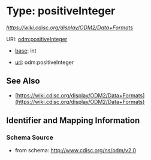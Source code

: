 # Type: positiveInteger




_https://wiki.cdisc.org/display/ODM2/Data+Formats_



URI: [odm:positiveInteger](http://www.cdisc.org/ns/odm/v2.0/positiveInteger)

* [base](https://w3id.org/linkml/base): int

* [uri](https://w3id.org/linkml/uri): odm:positiveInteger









## See Also

* [https://wiki.cdisc.org/display/ODM2/Data+Formats](https://wiki.cdisc.org/display/ODM2/Data+Formats)

## Identifier and Mapping Information







### Schema Source


* from schema: http://www.cdisc.org/ns/odm/v2.0



